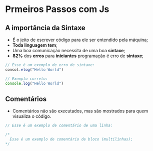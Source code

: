 # Prmeiros Passos com Js

## A importância da Sintaxe

- É o jeito de escrever código para ele ser entendido pela máquina;
- **Toda linguagem tem**;
- Uma boa comunicação necessita de uma boa **sintaxe**;
- **82%** dos **erros** para **iniciantes** programação é erro de **sintaxe**;

```js
// Esse é um exemplo de erro de sintaxe:
consol.elog("Hello World")

// Exemplo correto:
console.log("Hello World")
```

## Comentários

- Comentários não são executados, mas são mostrados para quem visualiza o código.

```js
// Esse é um exemplo de comentário de uma linha:

/* 
  Esse é um exemplo de comentário de bloco (multilinhas);
*/
```
